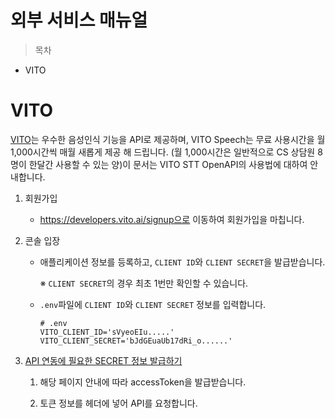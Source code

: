 # 외부 서비스 매뉴얼

> 목차

- VITO



# VITO

[VITO](https://developers.vito.ai/docs/)는 우수한 음성인식 기능을 API로 제공하며, VITO Speech는 무료 사용시간을 월 1,000시간씩 매월 새롭게 제공 해 드립니다. (월 1,000시간은 일반적으로 CS 상담원 8명이 한달간 사용할 수 있는 양)이 문서는 VITO STT OpenAPI의 사용법에 대하여 안내합니다.



1. 회원가입

   - https://developers.vito.ai/signup으로 이동하여 회원가입을 마칩니다.

2. 콘솔 입장

   - 애플리케이션 정보를 등록하고, `CLIENT ID`와 `CLIENT SECRET`을 발급받습니다.

     ※ `CLIENT SECRET`의 경우 최초 1번만 확인할 수 있습니다.

   - `.env`파일에 `CLIENT ID`와 `CLIENT SECRET` 정보를 입력합니다.

     ```
     # .env
     VITO_CLIENT_ID='sVyeoEIu.....'
     VITO_CLIENT_SECRET='bJdGEuaUb17dRi_o......' 
     ```

3. [API 연동에 필요한 SECRET 정보 발급하기](https://developers.vito.ai/docs/authentications)

   1. 해당 페이지 안내에 따라 accessToken을 발급받습니다.

   2. 토큰 정보를 헤더에 넣어 API를 요청합니다. 

      

